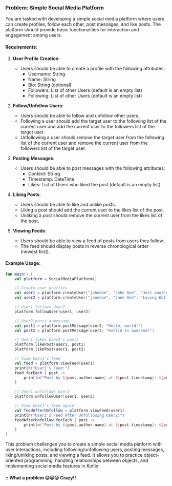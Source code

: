 ### Problem: Simple Social Media Platform

You are tasked with developing a simple social media platform where users can create profiles, follow each other, post messages, and like posts. The platform should provide basic functionalities for interaction and engagement among users.

#### Requirements:

1. **User Profile Creation**:
    - Users should be able to create a profile with the following attributes:
        - Username: String
        - Name: String
        - Bio: String (optional)
        - Followers: List of other Users (default is an empty list)
        - Following: List of other Users (default is an empty list)

2. **Follow/Unfollow Users**:
    - Users should be able to follow and unfollow other users.
    - Following a user should add the target user to the following list of the current user and add the current user to the followers list of the target user.
    - Unfollowing a user should remove the target user from the following list of the current user and remove the current user from the followers list of the target user.

3. **Posting Messages**:
    - Users should be able to post messages with the following attributes:
        - Content: String
        - Timestamp: DateTime
        - Likes: List of Users who liked the post (default is an empty list)

4. **Liking Posts**:
    - Users should be able to like and unlike posts.
    - Liking a post should add the current user to the likes list of the post.
    - Unliking a post should remove the current user from the likes list of the post.

5. **Viewing Feeds**:
    - Users should be able to view a feed of posts from users they follow.
    - The feed should display posts in reverse chronological order (newest first).

#### Example Usage:
```kotlin
fun main() {
    val platform = SocialMediaPlatform()

    // Create user profiles
    val user1 = platform.createUser("johndoe", "John Doe", "Just another Kotlin enthusiast")
    val user2 = platform.createUser("janedoe", "Jane Doe", "Loving Kotlin!")

    // User1 follows User2
    platform.followUser(user1, user2)

    // User2 posts a message
    val post1 = platform.postMessage(user2, "Hello, world!")
    val post2 = platform.postMessage(user2, "Kotlin is awesome!")

    // User1 likes User2's posts
    platform.likePost(user1, post1)
    platform.likePost(user1, post2)

    // View User1's feed
    val feed = platform.viewFeed(user1)
    println("User1's Feed:")
    feed.forEach { post ->
        println("Post by ${post.author.name} at ${post.timestamp}: ${post.content} (Likes: ${post.likes.size})")
    }

    // User1 unfollows User2
    platform.unfollowUser(user1, user2)

    // View User1's feed again
    val feedAfterUnfollow = platform.viewFeed(user1)
    println("User1's Feed After Unfollowing User2:")
    feedAfterUnfollow.forEach { post ->
        println("Post by ${post.author.name} at ${post.timestamp}: ${post.content} (Likes: ${post.likes.size})")
    }
}
```

This problem challenges you to create a simple social media platform with user interactions, including following/unfollowing users, posting messages, liking/unliking posts, and viewing a feed. It allows you to practice object-oriented programming, handling relationships between objects, and implementing social media features in Kotlin.

#### :: What a problem 😌😌😌 Crazy!!
